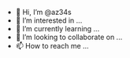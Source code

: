 - 👋 Hi, I’m @az34s
- 👀 I’m interested in ...
- 🌱 I’m currently learning ...
- 💞️ I’m looking to collaborate on ...
- 📫 How to reach me ...

<!---
az34s/az34s is a ✨ special ✨ repository because its `README.md` (this file) appears on your GitHub profile.
You can click the Preview link to take a look at your changes.
--->
